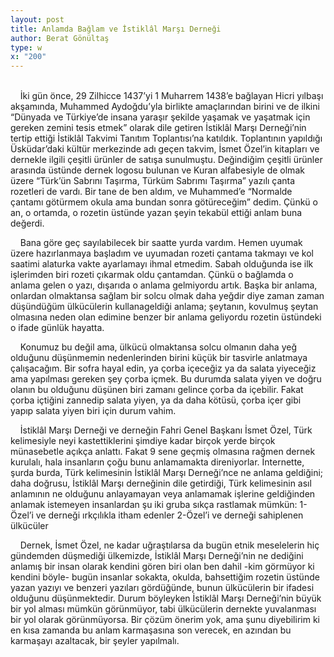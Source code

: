 ```yaml
---
layout: post
title: Anlamda Bağlam ve İstiklâl Marşı Derneği
author: Berat Gönültaş
type: w
x: "200"
---
```

<br/>
&nbsp;&nbsp;&nbsp;&nbsp;İki gün önce, 29 Zilhicce 1437’yi 1 Muharrem 1438’e bağlayan Hicri yılbaşı akşamında, Muhammed Aydoğdu’yla birlikte amaçlarından birini ve de ilkini “Dünyada ve Türkiye’de insana yaraşır şekilde yaşamak ve yaşatmak için gereken zemini tesis etmek” olarak dile getiren İstiklâl Marşı Derneği’nin tertip ettiği İstiklâl Takvimi Tanıtım Toplantısı’na katıldık. Toplantının yapıldığı Üsküdar’daki kültür merkezinde adı geçen takvim, İsmet Özel’in kitapları ve dernekle ilgili çeşitli ürünler de satışa sunulmuştu. Değindiğim çeşitli ürünler arasında üstünde dernek logosu bulunan ve Kuran alfabesiyle de olmak üzere “Türk’ün Sabrını Taşırma, Türküm Sabrımı Taşırma” yazılı çanta rozetleri de vardı. Bir tane de ben aldım, ve Muhammed’e “Normalde çantamı götürmem okula ama bundan sonra götüreceğim” dedim. Çünkü o an, o ortamda, o rozetin üstünde yazan şeyin tekabül ettiği anlam buna değerdi.

&nbsp;&nbsp;&nbsp;&nbsp;Bana göre geç sayılabilecek bir saatte yurda vardım. Hemen uyumak üzere hazırlanmaya başladım ve uyumadan rozeti çantama takmayı ve kol saatimi alaturka vakte ayarlamayı ihmal etmedim. Sabah olduğunda ise ilk işlerimden biri rozeti çıkarmak oldu çantamdan.  Çünkü o bağlamda o anlama gelen o yazı, dışarıda o anlama gelmiyordu artık. Başka bir anlama, onlardan olmaktansa sağlam bir solcu olmak daha yeğdir diye zaman zaman düşündüğüm ülkücülerin kullanageldiği anlama; şeytanın, kovulmuş şeytan olmasına neden olan edimine benzer bir anlama geliyordu rozetin üstündeki o ifade günlük hayatta.

&nbsp;&nbsp;&nbsp;&nbsp;Konumuz bu değil ama, ülkücü olmaktansa solcu olmanın daha yeğ olduğunu düşünmemin nedenlerinden birini küçük bir tasvirle anlatmaya çalışacağım. Bir sofra hayal edin, ya çorba içeceğiz ya da salata  yiyeceğiz ama yapılması gereken şey çorba içmek. Bu durumda salata yiyen ve doğru olanın bu olduğunu düşünen biri zamanı gelince çorba da içebilir. Fakat çorba içtiğini zannedip salata yiyen, ya da daha kötüsü, çorba içer gibi yapıp salata yiyen biri için durum vahim.

&nbsp;&nbsp;&nbsp;&nbsp;İstiklâl Marşı Derneği ve derneğin Fahri Genel Başkanı İsmet Özel, Türk kelimesiyle neyi kastettiklerini şimdiye kadar birçok yerde birçok münasebetle açıkça anlattı. Fakat 9 sene geçmiş olmasına rağmen dernek kurulalı, hala insanların çoğu bunu anlamamakta direniyorlar. İnternette, şurda burda, Türk kelimesinin İstiklâl Marşı Derneği’nce ne anlama geldiğini; daha doğrusu, İstiklâl Marşı derneğinin dile getirdiği, Türk kelimesinin asıl anlamının ne olduğunu anlayamayan veya anlamamak işlerine geldiğinden anlamak istemeyen insanlardan şu iki gruba sıkça rastlamak mümkün: 1-Özel’i ve derneği ırkçılıkla itham edenler 2-Özel’i ve derneği sahiplenen ülkücüler

&nbsp;&nbsp;&nbsp;&nbsp;Dernek, İsmet Özel, ne kadar uğraştılarsa da bugün etnik meselelerin hiç gündemden düşmediği ülkemizde, İstiklâl Marşı Derneği’nin ne dediğini anlamış bir insan olarak kendini gören biri olan ben dahil -kim görmüyor ki kendini böyle- bugün insanlar sokakta, okulda, bahsettiğim rozetin üstünde yazan yazıyı ve benzeri yazıları gördüğünde, bunun ülkücülerin bir ifadesi olduğunu düşünmektedir. Durum böyleyken İstiklâl Marşı Derneği’nin büyük bir yol alması mümkün görünmüyor, tabi ülkücülerin dernekte yuvalanması bir yol olarak görünmüyorsa. Bir çözüm önerim yok, ama şunu diyebilirim ki en kısa zamanda bu anlam karmaşasına son verecek, en azından bu karmaşayı azaltacak, bir şeyler yapılmalı.
